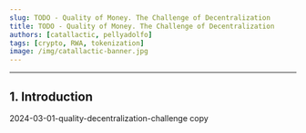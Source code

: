 ```yaml
---
slug: TODO - Quality of Money. The Challenge of Decentralization
title: TODO - Quality of Money. The Challenge of Decentralization
authors: [catallactic, pellyadolfo]
tags: [crypto, RWA, tokenization]
image: /img/catallactic-banner.jpg
---
```

---

## 1. Introduction

2024-03-01-quality-decentralization-challenge copy